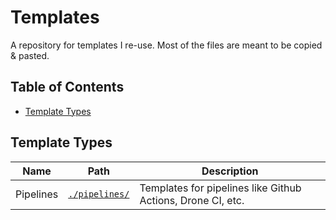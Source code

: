 # Templates <!-- omit in toc -->

A repository for templates I re-use. Most of the files are meant to be copied & pasted.

## Table of Contents <!-- omit in toc -->

- [Template Types](#template-types)

## Template Types

| Name      | Path                           | Description                                                 |
| --------- | ------------------------------ | ----------------------------------------------------------- |
| Pipelines | [`./pipelines/`](./pipelines/) | Templates for pipelines like Github Actions, Drone CI, etc. |
